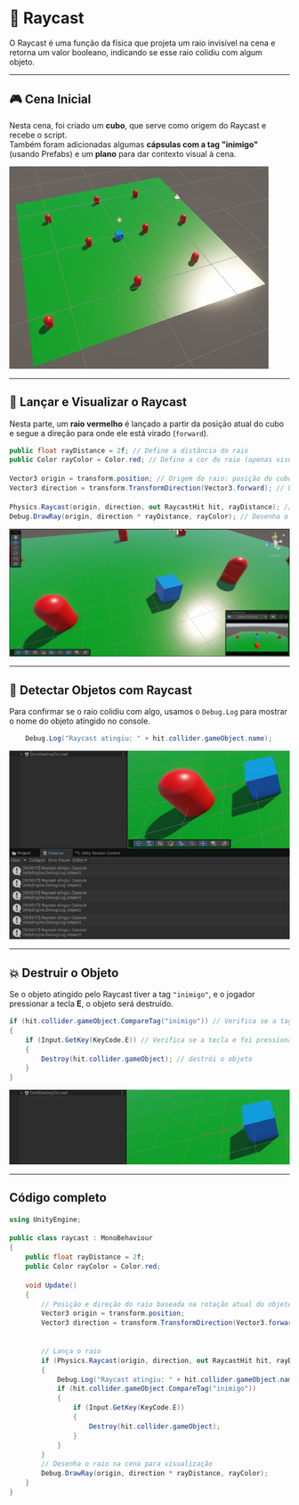 # 🎯 Raycast

O Raycast é uma função da física que projeta um raio invisível na cena e retorna um valor booleano, indicando se esse raio colidiu com algum objeto.

---

## 🎮 Cena Inicial

Nesta cena, foi criado um **cubo**, que serve como origem do Raycast e recebe o script.  
Também foram adicionadas algumas **cápsulas com a tag "inimigo"** (usando Prefabs) e um **plano** para dar contexto visual à cena.

![Cena](https://github.com/Isaquedias1/Raycast/blob/main/fotos_e_video/Screenshot%202025-04-11%20190501.png)

---

## 🚀 Lançar e Visualizar o Raycast

Nesta parte, um **raio vermelho** é lançado a partir da posição atual do cubo e segue a direção para onde ele está virado (`forward`).

```csharp
public float rayDistance = 2f; // Define a distância do raio
public Color rayColor = Color.red; // Define a cor do raio (apenas visual)

Vector3 origin = transform.position; // Origem do raio: posição do cubo
Vector3 direction = transform.TransformDirection(Vector3.forward); // Direção do raio: frente do cubo, considerando sua rotação

Physics.Raycast(origin, direction, out RaycastHit hit, rayDistance); // Lança o raio
Debug.DrawRay(origin, direction * rayDistance, rayColor); // Desenha o raio no editor
```

![Cena](https://github.com/Isaquedias1/Raycast/blob/main/fotos_e_video/Screenshot%202025-04-11%20184958.png)

---

## 📡 Detectar Objetos com Raycast

Para confirmar se o raio colidiu com algo, usamos o `Debug.Log` para mostrar o nome do objeto atingido no console.

```csharp
    Debug.Log("Raycast atingiu: " + hit.collider.gameObject.name);
```

![Cena](https://github.com/Isaquedias1/Raycast/blob/main/fotos_e_video/Screenshot%202025-04-11%20185030.png)

---

## 💥 Destruir o Objeto

Se o objeto atingido pelo Raycast tiver a tag `"inimigo"`, e o jogador pressionar a tecla **E**, o objeto será destruído.

```csharp
if (hit.collider.gameObject.CompareTag("inimigo")) // Verifica se a tag é inimigo
{
    if (Input.GetKey(KeyCode.E)) // Verifica se a tecla e foi pressionada
    {
        Destroy(hit.collider.gameObject); // destrói o objeto
    }
}
```

![Cena](https://github.com/Isaquedias1/Raycast/blob/main/fotos_e_video/Screenshot%202025-04-11%20185105.png)

---

## Código completo

```csharp
using UnityEngine;

public class raycast : MonoBehaviour
{
    public float rayDistance = 2f;
    public Color rayColor = Color.red;

    void Update()
    {
        // Posição e direção do raio baseada na rotação atual do objeto
        Vector3 origin = transform.position;
        Vector3 direction = transform.TransformDirection(Vector3.forward);

        
        // Lança o raio
        if (Physics.Raycast(origin, direction, out RaycastHit hit, rayDistance))
        {
            Debug.Log("Raycast atingiu: " + hit.collider.gameObject.name);
            if (hit.collider.gameObject.CompareTag("inimigo")) 
            {
                if (Input.GetKey(KeyCode.E))
                {
                    Destroy(hit.collider.gameObject);
                }
            }
        }
        // Desenha o raio na cena para visualização
        Debug.DrawRay(origin, direction * rayDistance, rayColor);
    }
}
```
